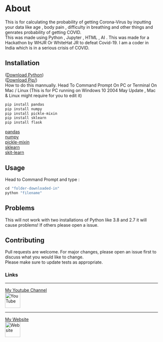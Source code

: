 # About

This is for calculating the probability of getting Corona-Virus by inputting your data like age , body pain , difficulty in breathing and other things and genrates probability of getting COVID.  
This was made using Python , Jupyter , HTML , AI . This was made for a Hackathon by WHJR Or WhiteHat JR to defeat Covid-19\. I am a coder in India which is in a serious crisis of COVID.

## Installation

([Download Python](https://www.python.org/downloads/))  
([Download Pip/](https://pip.pypa.io/en/stable/installing/))  
How to do this mannually. Head To Command Prompt On PC or Terminal On Mac / Linux (This is for PC running on Windows 10 2004 May Update , Mac & Linux might require for you to edit it)

```python 
pip install pandas 
pip install numpy
pip install pickle-mixin 
pip install sklearn
pip install flask 
```

[pandas](https://pypi.org/project/pandas/)  
[numpy](https://pypi.org/project/numpy/)  
[pickle-mixin](https://pypi.org/project/pickle-mixin/)  
[sklearn](https://pypi.org/project/sklearn/)  
[skit-learn](https://pypi.org/project/scikit-learn/)  

## Usage

Head to Command Prompt and type :  

```python 
cd "folder-downloaded-in"
python "filename"
``` 

## Problems

This will not work with two installations of Python like 3.8 and 2.7 it will cause problems! If others please open a issue.

## Contributing

Pull requests are welcome. For major changes, please open an issue first to discuss what you would like to change.  
Please make sure to update tests as appropriate.

### Links

* * *

<a href="https://www.youtube.com/channel/UCdfaHl9USu-J-kp4Bj_7J2Q">
   My Youtube Channel
   <br>
   <img src="https://seeklogo.net/wp-content/uploads/2016/06/YouTube-icon.png" width="50" height="50" alt="YouTube">
 </a>
<br>
<hr>
 <a href="https://palashwhjr.wordpress.com">
   My Website
   <br>
   <img src="https://www.flaticon.com/svg/static/icons/svg/558/558593.svg"  width="50" height="50" alt="Website">
 </a>

